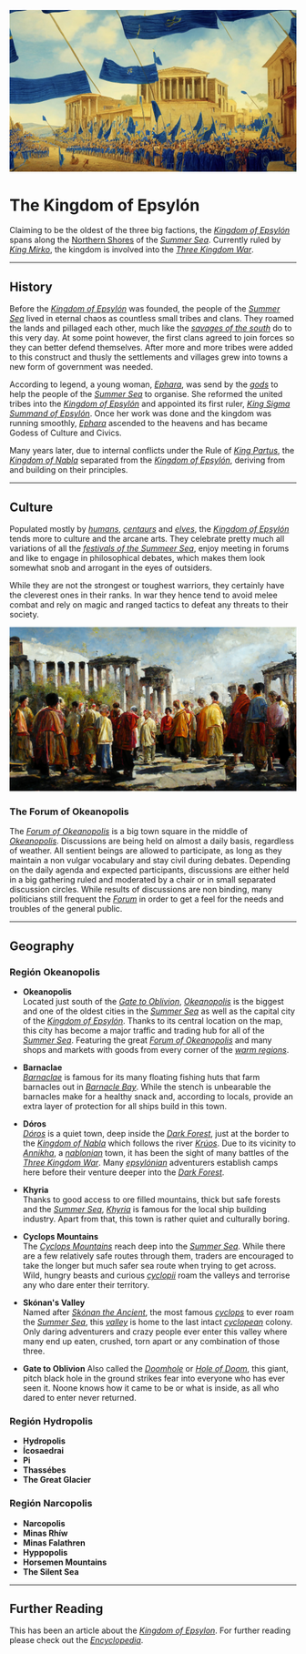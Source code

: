 ![A festival in front of the royal palace in Okeanopolis](./assets/img016.png)

# The Kingdom of Epsylón

Claiming to be the oldest of the three big factions, the [*Kingdom of Epsylón*](./glossary.md#kingdom-of-epsylon) spans along the [Northern Shores](./glossary.md#summer-sea) of the [*Summer Sea*](./glossary.md#summer-sea). Currently ruled by [*King Mirko*](./glossary.md#king-mirko), the kingdom is involved into the [*Three Kingdom War*](./glossary.md#three-kingdom-war).

---

## History

Before the [*Kingdom of Epsylón*](./glossary.md#kingdom-of-epsylón) was founded, the people of the [*Summer Sea*](./glossary.md#summer-sea) lived in eternal chaos as countless small tribes and clans. They roamed the lands and pillaged each other, much like the [*savages of the south*](./glossary.md#savage-lands) do to this very day. At some point however, the first clans agreed to join forces so they can better defend themselves. After more and more tribes were added to this construct and thusly the settlements and villages grew into towns a new form of government was needed.

According to legend, a young woman, [*Ephara*](./glossary.md#ephara), was send by the [*gods*](./glossary.md#pantheon) to help the people of the [*Summer Sea*](./glossary.md#summer-sea) to organise. She reformed the united tribes into the [*Kingdom of Epsylón*](./glossary.md#kingdom-of-epsylón) and appointed its first ruler, [*King Sigma Summand of Epsylón*](./glossary.md#king-sigma). Once her work was done and the kingdom was running smoothly, [*Ephara*](./glossary.md#ephara) ascended to the heavens and has became Godess of Culture and Civics.

Many years later, due to internal conflicts under the Rule of [*King Partus*](./glossary.md#king-partus), the [*Kingdom of Nabla*](./glossary.md#kingdom-of-nabla) separated from the [*Kingdom of Epsylón*](./glossary.md#kingdom-of-epsylón), deriving from and building on their principles. 

---

## Culture

Populated mostly by [*humans*](./glossary.md#human), [*centaurs*](./glossary.md#centaur) and [*elves*](./glossary.md#elf), the [*Kingdom of Epsylón*](./glossary.md#kingdom-of-epsylón) tends more to culture and the arcane arts. They celebrate pretty much all variations of all the [*festivals of the Summeer Sea*](./glossary.md#calendar), enjoy meeting in forums and like to engage in philosophical debates, which makes them look somewhat snob and arrogant in the eyes of outsiders. 

While they are not the strongest or toughest warriors, they certainly have the cleverest ones in their ranks. In war they hence tend to avoid melee combat and rely on magic and ranged tactics to defeat any threats to their society.

![The Forum of Okeanopolis discussing wether yellow snow tastes better than white snow.](./assets/img032.png)

### The Forum of Okeanopolis

The [*Forum of Okeanopolis*](./glossary.md#forum-of-okeanopolis) is a big town square in the middle of [*Okeanopolis*](./glossary.md#okeanopolis). Discussions are being held on almost a daily basis, regardless of weather. All sentient beings are allowed to participate, as long as they maintain a non vulgar vocabulary and stay civil during debates. Depending on the daily agenda and expected participants, discussions are either held in a big gathering ruled and moderated by a chair or in small separated discussion circles. While results of discussions are non binding, many politicians still frequent the [*Forum*](./glossary.md#forum-of-okeanopolis) in order to get a feel for the needs and troubles of the general public. 

---

## Geography

### Región Okeanopolis
- **Okeanopolis**  
    Located just south of the [*Gate to Oblivion*](./glossary.md#gate-to-oblivion), [*Okeanopolis*](./glossary.md#okeanopolis) is the biggest and one of the oldest cities in the [*Summer Sea*](./glossary.md#summer-sea) as well as the capital city of the [*Kingdom of Epsylón*](./glossary.md#kingdom-of-epsylón). Thanks to its central location on the map, this city has become a major traffic and trading hub for all of the [*Summer Sea*](./glossary.md#summer-sea). Featuring the great [*Forum of Okeanopolis*](./glossary.md#forum-of-okeanopolis) and many shops and markets with goods from every corner of the [*warm regions*](./glossary.md#summer-sea).

- **Barnaclae**    
    [*Barnaclae*](./glossary.md#barnaclae) is famous for its many floating fishing huts that farm barnacles out in [*Barnacle Bay*](./glossary.md#barnacle-bay). While the stench is unbearable the barnacles make for a healthy snack and, according to locals, provide an extra layer of protection for all ships build in this town.

- **Dóros**  
    [*Dóros*](./glossary.md#dóros) is a quiet town, deep inside the [*Dark Forest*](./glossary.md#dark-forest), just at the border to the [*Kingdom of Nabla*](./glossary.md#kingdom-of-nabla) which follows the river [*Krúos*](./glossary.md#krúos). Due to its vicinity to [*Annikha*](./glossary.md#annikha), a [*nablonian*](./glossary.md#kingdom-of-nabla) town, it has been the sight of many battles of the [*Three Kingdom War*](./glossary.md#three-kingdom-war). Many [*epsylónian*](./glossary.md#kingdom-of-epsylón) adventurers establish camps here before their venture deeper into the [*Dark Forest*](./glossary.md#dark-forest).

- **Khyria**  
    Thanks to good access to ore filled mountains, thick but safe forests and the [*Summer Sea*](./glossary.md#summer-sea), [*Khyria*](./glossary.md#khyria) is famous for the local ship building industry. Apart from that, this town is rather quiet and culturally boring.

- **Cyclops Mountains**  
    The [*Cyclops Mountains*](./glossary.md#cyclops-mountains) reach deep into the [*Summer Sea*](./glossary.md#summer-sea). While there are a few relatively safe routes through them, traders are encouraged to take the longer but much safer sea route when trying to get across. Wild, hungry beasts and curious [*cyclopii*](./glossary.md#cyclops) roam the valleys and terrorise any who dare enter their territory.

- **Skónan's Valley**  
    Named after [*Skónan the Ancient*](./glossary.md#skónan-the-ancient), the most famous [*cyclops*](./glossary.md#cyclops) to ever roam the [*Summer Sea*](./glossary.md#summer-sea), this [*valley*](./glossary.md#valley-of-skónan) is home to the last intact [*cyclopean*](./glossary.md#cyclops) colony. Only daring adventurers and crazy people ever enter this valley where many end up eaten, crushed, torn apart or any combination of those three.

- **Gate to Oblivion**
    Also called the [*Doomhole*](./glossary.md#gate-to-oblivion) or [*Hole of Doom*](./glossary.md#gate-to-oblivion), this giant, pitch black hole in the ground strikes fear into everyone who has ever seen it. Noone knows how it came to be or what is inside, as all who dared to enter never returned.

### Región Hydropolis
- **Hydropolis**
- **Ícosaedrai**
- **Pi**
- **Thassébes**
- **The Great Glacier**

### Región Narcopolis
- **Narcopolis**
- **Minas Rhíw**
- **Minas Falathren**
- **Hyppopolis**
- **Horsemen Mountains**
- **The Silent Sea**

---
## Further Reading
This has been an article about the [*Kingdom of Epsylon*](./glossary.md#kingdom-of-epsylón). For further reading please check out the [*Encyclopedia*](./index.md).